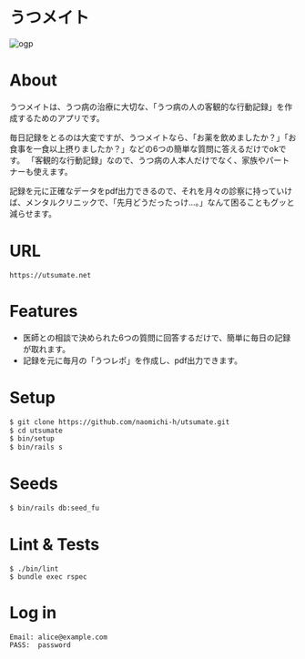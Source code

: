 # うつメイト
![ogp](https://user-images.githubusercontent.com/73326842/187337506-b11bf753-5e87-4465-ae02-c23053a35c0e.png)
# About
うつメイトは、うつ病の治療に大切な、「うつ病の人の客観的な行動記録」を作成するためのアプリです。

毎日記録をとるのは大変ですが、うつメイトなら、「お薬を飲めましたか？」「お食事を一食以上摂りましたか？」などの6つの簡単な質問に答えるだけでokです。
「客観的な行動記録」なので、うつ病の人本人だけでなく、家族やパートナーも使えます。

記録を元に正確なデータをpdf出力できるので、それを月々の診察に持っていけば、メンタルクリニックで、「先月どうだったっけ...。」なんて困ることもグッと減らせます。
# URL

```
https://utsumate.net
```

# Features
- 医師との相談で決められた6つの質問に回答するだけで、簡単に毎日の記録が取れます。
- 記録を元に毎月の「うつレポ」を作成し、pdf出力できます。

# Setup

```bash
$ git clone https://github.com/naomichi-h/utsumate.git
$ cd utsumate
$ bin/setup
$ bin/rails s
```

# Seeds

```bash
$ bin/rails db:seed_fu
```

# Lint & Tests

```shell
$ ./bin/lint
$ bundle exec rspec
```

# Log in

```
Email: alice@example.com
PASS:  password
```